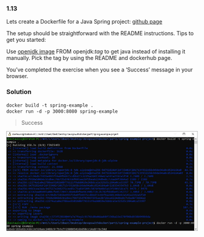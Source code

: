 ### 1.13
Lets create a Dockerfile for a Java Spring project: [github page](https://github.com/docker-hy/spring-example-project)

The setup should be straightforward with the README instructions. Tips to get you started:

Use [openjdk image](https://hub.docker.com/_/openjdk) FROM openjdk:_tag_ to get java instead of installing it manually. Pick the tag by using the README and dockerhub page.

You’ve completed the exercise when you see a ‘Success’ message in your browser.

### Solution
```
docker build -t spring-example .
docker run -d -p 3000:8080 spring-example
```
> Success

![spring-example](screenshot.jpg)